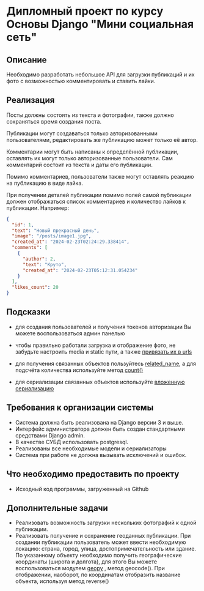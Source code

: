 # Дипломный проект по курсу Основы Django "Мини социальная сеть"

## Описание 

Необходимо разработать небольшое API для загрузки публикаций и их фото 
с возможностью комментировать и ставить лайки.


## Реализация 

Посты должны состоять из текста и фотографии, также должно сохраняться время создания поста.

Публикации могут создаваться только авторизованными пользователями, редактировать же публикацию может только её автор.

Комментарии могут быть написаны к определённой публикации, оставлять их могут только авторизованные пользователи. 
Сам комментарий состоит из текста и даты его публикации.

Помимо комментариев, пользователи также могут оставлять реакцию на публикацию в виде лайка.

При получении деталей публикации помимо полей самой публикации должен отображаться список комментариев и количество 
лайков к публикации. Например:

```json
{
  "id": 1,
  "text": "Новый прекрасный день",
  "image": "/posts/image1.jpg",
  "created_at": "2024-02-23T02:24:29.338414",
  "comments": [
    {
      "author": 2,
      "text": "Круто",
      "created_at": "2024-02-23T05:12:31.054234"
    }
  ],
  "likes_count": 20
}
```

## Подсказки
* для создания пользователей и получения токенов авторизации Вы можете воспользоваться админ панелью

* чтобы правильно работали загрузка и отображение фото, не забудьте настроить media и 
static пути, а также [привязать их в urls](https://docs.djangoproject.com/en/5.0/howto/static-files/#serving-static-files-during-development)

* для получения связанных объектов пользуйтесь [related_name](https://django.fun/docs/django/5.0/topics/db/queries/#backwards-related-objects), 
а для подсчёта количества используйте метод [count()](https://django.fun/docs/django/5.0/ref/models/querysets/#django.db.models.query.QuerySet.count)

* для сериализации связанных объектов используйте [вложенную сериализацию](https://ilyachch.gitbook.io/django-rest-framework-russian-documentation/overview/navigaciya-po-api/relations#vlozhennye-otnosheniya)

## Требования к организации системы

* Система должна быть реализована на Django версии 3 и выше.
* Интерфейс администратора должен быть создан стандартными средствами Django admin.
* В качестве СУБД использовать postgresql.
* Реализованы все необходимые модели и сериализаторы
* Система при работе не должна вызывать исключений и ошибок.

## Что необходимо предоставить по проекту

* Исходный код программы, загруженный на Github


## Дополнительные задачи

* Реализовать возможность загрузки нескольких фотографий к одной публикации. 
* Реализовать получение и сохранение геоданных публикации. При создании публикации пользователь может ввести необходимую
локацию: страна, город, улица, достопримечательность или здание. По указанному объекту необходимо получить географические
координаты (широта и долгота), для этого Вы можете воспользоваться модулем [geopy](https://geopy.readthedocs.io/en/latest/#installation)
, метод geocode(). При отображении, наоборот, по координатам отобразить название объекта, используя метод reverse()


